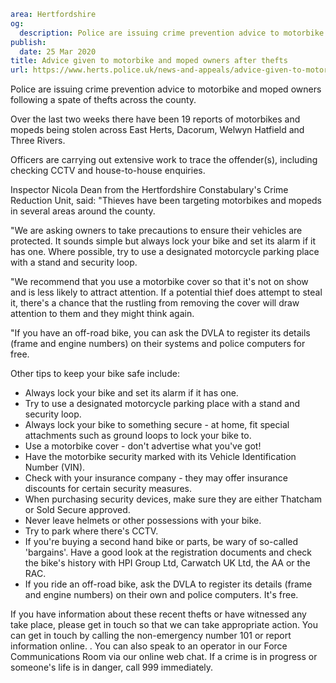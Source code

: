 ```yaml
area: Hertfordshire
og:
  description: Police are issuing crime prevention advice to motorbike and moped owners following a spate of thefts across the county.
publish:
  date: 25 Mar 2020
title: Advice given to motorbike and moped owners after thefts
url: https://www.herts.police.uk/news-and-appeals/advice-given-to-motorbike-and-moped-owners-after-thefts-1566all
```

Police are issuing crime prevention advice to motorbike and moped owners following a spate of thefts across the county.

Over the last two weeks there have been 19 reports of motorbikes and mopeds being stolen across East Herts, Dacorum, Welwyn Hatfield and Three Rivers.

Officers are carrying out extensive work to trace the offender(s), including checking CCTV and house-to-house enquiries.

Inspector Nicola Dean from the Hertfordshire Constabulary's Crime Reduction Unit, said: "Thieves have been targeting motorbikes and mopeds in several areas around the county.

"We are asking owners to take precautions to ensure their vehicles are protected. It sounds simple but always lock your bike and set its alarm if it has one. Where possible, try to use a designated motorcycle parking place with a stand and security loop.

"We recommend that you use a motorbike cover so that it's not on show and is less likely to attract attention. If a potential thief does attempt to steal it, there's a chance that the rustling from removing the cover will draw attention to them and they might think again.

"If you have an off-road bike, you can ask the DVLA to register its details (frame and engine numbers) on their systems and police computers for free.

Other tips to keep your bike safe include:

 * Always lock your bike and set its alarm if it has one.
 * Try to use a designated motorcycle parking place with a stand and security loop.
 * Always lock your bike to something secure - at home, fit special attachments such as ground loops to lock your bike to.
 * Use a motorbike cover - don't advertise what you've got!
 * Have the motorbike security marked with its Vehicle Identification Number (VIN).
 * Check with your insurance company - they may offer insurance discounts for certain security measures.
 * When purchasing security devices, make sure they are either Thatcham or Sold Secure approved.
 * Never leave helmets or other possessions with your bike.
 * Try to park where there's CCTV.
 * If you're buying a second hand bike or parts, be wary of so-called 'bargains'. Have a good look at the registration documents and check the bike's history with HPI Group Ltd, Carwatch UK Ltd, the AA or the RAC.
 * If you ride an off-road bike, ask the DVLA to register its details (frame and engine numbers) on their own and police computers. It's free.

If you have information about these recent thefts or have witnessed any take place, please get in touch so that we can take appropriate action. You can get in touch by calling the non-emergency number 101 or report information online. . You can also speak to an operator in our Force Communications Room via our online web chat. If a crime is in progress or someone's life is in danger, call 999 immediately.
